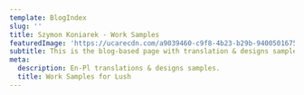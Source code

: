 ```yaml
---
template: BlogIndex
slug: ''
title: Szymon Koniarek - Work Samples
featuredImage: 'https://ucarecdn.com/a9039460-c9f8-4b23-b29b-9400501675c6/'
subtitle: This is the blog-based page with translation & designs samples for Polish Translator & Artworker position with Lush.
meta:
  description: En-Pl translations & designs samples.
  title: Work Samples for Lush
---
```

